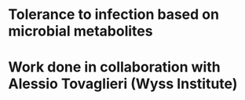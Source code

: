 # Tolerance to infection based on microbial metabolites
# Work done in collaboration with Alessio Tovaglieri (Wyss Institute)


